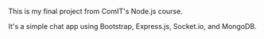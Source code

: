 This is my final project from ComIT's Node.js course.

It's a simple chat app using Bootstrap, Express.js, Socket.io, and MongoDB.